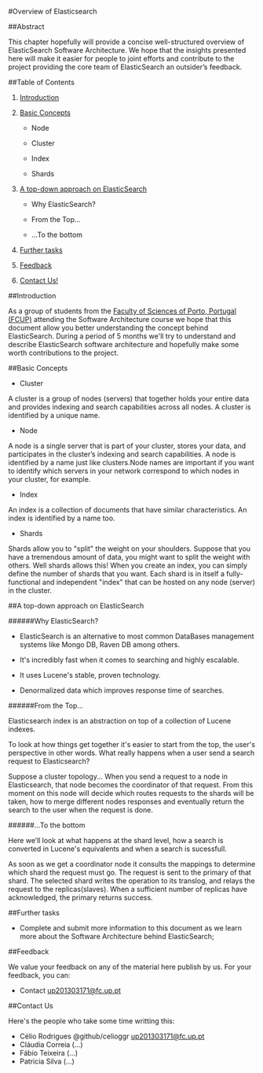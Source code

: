 #Overview of Elasticsearch

##Abstract

This chapter hopefully will provide a concise well-structured overview of ElasticSearch Software Architecture. We hope that the insights presented here will make it easier for people to joint efforts and contribute to the project providing the core team of ElasticSearch an outsider’s feedback.

##Table of Contents

1. [Introduction](https://github.com/celioggr/elasticsearch/blob/master/ASSO-DOCS/overview.md#introduction)

2. [Basic Concepts](https://github.com/celioggr/elasticsearch/blob/master/ASSO-DOCS/overview.md#basic-concepts)

	* Node

	* Cluster

	* Index

	* Shards

3. [A top-down approach on ElasticSearch](https://github.com/celioggr/elasticsearch/blob/master/ASSO-DOCS/overview.md#a-top-down-approach-on-elasticsearch)
	* Why ElasticSearch?
	
	* From the Top...
	
	* ...To the bottom

4. [Further tasks](https://github.com/celioggr/elasticsearch/blob/master/ASSO-DOCS/overview.md#further-tasks)

5. [Feedback](https://github.com/celioggr/elasticsearch/blob/master/ASSO-DOCS/overview.md#feedback)

6. [Contact Us!](https://github.com/celioggr/elasticsearch/blob/master/ASSO-DOCS/overview.md#contact-us)

##Introduction

 As a group of students from the [Faculty of Sciences of Porto, Portugal (FCUP)](https://sigarra.up.pt/fcup/en/WEB_PAGE.INICIAL) attending the Software Architecture course we hope that this document allow you better understanding the concept behind ElasticSearch. During a period of 5 months we'll try to understand and describe ElasticSearch software architecture and hopefully make some worth contributions to the project.


##Basic Concepts

* Cluster


A cluster is a group of nodes (servers) that together holds your entire data and provides indexing and search capabilities across all nodes.  A cluster is identified by a unique name.

* Node


A node is a single server that is part of your cluster, stores your data, and participates in the cluster’s indexing and search capabilities. A node is identified by a name just like clusters.Node names are important if you want to identify which servers in your network correspond to which nodes in your cluster, for example.

* Index 


An index is a collection of documents that have similar characteristics. An index is identified by a name too.

* Shards


Shards allow you to "split" the weight on your shoulders. Suppose that you have a tremendous amount of data, you might want to split the weight with others. Well shards allows this! When you create an index, you can simply define the number of shards that you want. Each shard is in itself a fully-functional and independent "index" that can be hosted on any node (server) in the cluster.


##A top-down approach on ElasticSearch

######Why ElasticSearch?
* ElasticSearch is an alternative to most common DataBases management systems like Mongo DB, Raven DB among others. 

* It's incredibly fast when it comes to searching and highly escalable.

* It uses Lucene's stable, proven technology.

* Denormalized data which improves response time of searches.



######From the Top...


Elasticsearch index is an abstraction on top of a collection of Lucene indexes.


To look at how things get together it's easier to start from the top, the user's perspective in other words.
What really happens when a user send a search request to Elasticsearch? 


Suppose a cluster topology... When you send a request to a node in Elasticsearch, that node becomes the coordinator of that request. From this moment on this node will decide which routes requests to the shards will be taken, how to merge different nodes responses and eventually return the search to the user when the request is done. 


######...To the bottom

Here we’ll look at what happens at the shard level, how a search is converted in Lucene's equivalents and when a search is sucessfull.

As soon as we get a coordinator node it consults the mappings to determine which shard the request must go. The request is sent to the primary of that shard. The selected shard writes the operation to its translog, and relays the request to the replicas(slaves). When a sufficient number of replicas have acknowledged, the primary returns success.



##Further tasks


- Complete and submit more information to this document as we learn more about the Software Architecture behind ElasticSearch;


##Feedback

 We value your feedback on any of the material here publish by us. 
 For your feedback, you can:

 * Contact up201303171@fc.up.pt


##Contact Us

Here's the people who take some time writting this:

* Célio Rodrigues @github/celioggr up201303171@fc.up.pt
* Cláudia Correia (...)
* Fábio Teixeira (...)
* Patricia Silva (...)


